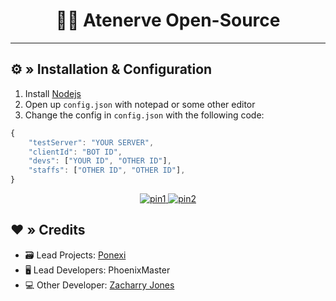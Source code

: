 <h1 align="center">
 🧙‍♂️ Atenerve Open-Source
</h1>

---

## ⚙ » Installation & Configuration

1. Install [Nodejs](https://nodejs.org/)
2. Open up `config.json` with notepad or some other editor
3. Change the config in `config.json` with the following code:

```js
{
    "testServer": "YOUR SERVER",
    "clientId": "BOT ID",
    "devs": ["YOUR ID", "OTHER ID"],
    "staffs": ["OTHER ID", "OTHER ID"],
}
```

<div id="badges" align="center">
  <a href="https://github.com/PoNexiOFF/Atenerve">
    <img src="https://github-readme-stats.vercel.app/api/pin/?username=PoNexiOFF&repo=Atenerve" alt="pin1"/>
  </a>
    <a href="https://github.com/PoleftusInteractive/Atenerve-src">
    <img src="https://github-readme-stats.vercel.app/api/pin/?username=PoleftusInteractive&repo=Atenerve-src" alt="pin2"/>
  </a>
</div>

## ❤️ » Credits

* 🗃️ Lead Projects: [Ponexi](https://github.com/PoNexiOFF)
* 🖥️ Lead Developers: PhoenixMaster
* 💻 Other Developer: [Zacharry Jones](https://github.com/ZacharryJones)
